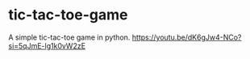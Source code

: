 # tic-tac-toe-game
A simple tic-tac-toe game in python. 
https://youtu.be/dK6gJw4-NCo?si=5qJmE-lg1k0vW2zE